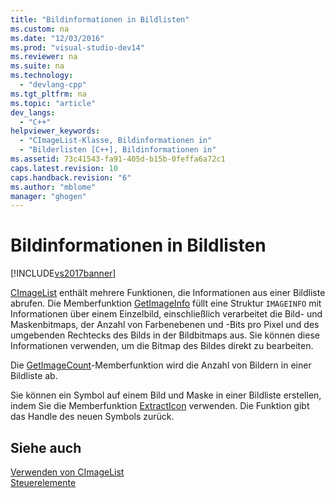 ```yaml
---
title: "Bildinformationen in Bildlisten"
ms.custom: na
ms.date: "12/03/2016"
ms.prod: "visual-studio-dev14"
ms.reviewer: na
ms.suite: na
ms.technology: 
  - "devlang-cpp"
ms.tgt_pltfrm: na
ms.topic: "article"
dev_langs: 
  - "C++"
helpviewer_keywords: 
  - "CImageList-Klasse, Bildinformationen in"
  - "Bilderlisten [C++], Bildinformationen in"
ms.assetid: 73c41543-fa91-405d-b15b-0feffa6a72c1
caps.latest.revision: 10
caps.handback.revision: "6"
ms.author: "mblome"
manager: "ghogen"
---
```

# Bildinformationen in Bildlisten
[!INCLUDE[vs2017banner](../assembler/inline/includes/vs2017banner.md)]

[CImageList](../mfc/reference/cimagelist-class.md) enthält mehrere Funktionen, die Informationen aus einer Bildliste abrufen.  Die Memberfunktion [GetImageInfo](../Topic/CImageList::GetImageInfo.md) füllt eine Struktur `IMAGEINFO` mit Informationen über einem Einzelbild, einschließlich verarbeitet die Bild\- und Maskenbitmaps, der Anzahl von Farbenebenen und \-Bits pro Pixel und des umgebenden Rechtecks des Bilds in der Bildbitmaps aus.  Sie können diese Informationen verwenden, um die Bitmap des Bildes direkt zu bearbeiten.  
  
 Die [GetImageCount](../Topic/CImageList::GetImageCount.md)\-Memberfunktion wird die Anzahl von Bildern in einer Bildliste ab.  
  
 Sie können ein Symbol auf einem Bild und Maske in einer Bildliste erstellen, indem Sie die Memberfunktion [ExtractIcon](../Topic/CImageList::ExtractIcon.md) verwenden.  Die Funktion gibt das Handle des neuen Symbols zurück.  
  
## Siehe auch  
 [Verwenden von CImageList](../mfc/using-cimagelist.md)   
 [Steuerelemente](../mfc/controls-mfc.md)